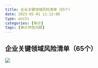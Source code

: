 ```yaml
---
title: 企业关键领域风险清单（65个）
date: 2023-05-01 11:12:00
type: posts
categories: [审计]
tags: [审计共性问题]
---
```

## 企业关键领域风险清单（65个）
![](https://img.richfan.site/audit/企业关键领域风险清单（65个）.webp)